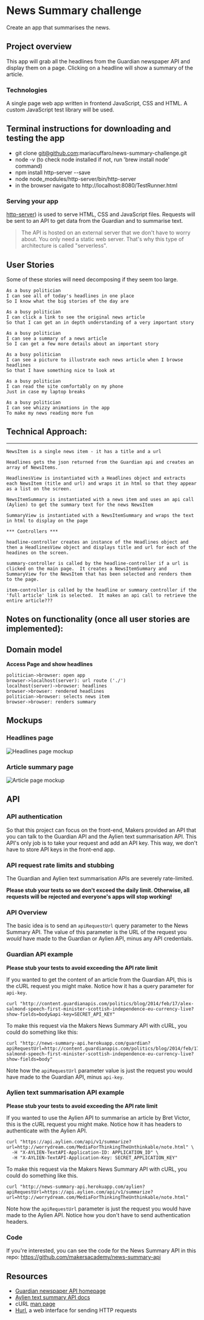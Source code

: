# News Summary challenge

Create an app that summarises the news.

## Project overview

This app will grab all the headlines from the Guardian newspaper API and display them on a page.  Clicking on a headline will show a summary of the article.

### Technologies

A single page web app written in frontend JavaScript, CSS and HTML.  A custom JavaScript test library will be used.


## Terminal instructions for downloading and testing the app

* git clone git@github.com:mariacuffaro/news-summary-challenge.git
* node -v (to check node installed if not, run 'brew install node' command)
* npm install http-server --save
* node node_modules/http-server/bin/http-server
* in the browser navigate to http://localhost:8080/TestRunner.html

### Serving your app

[http-server](https://www.npmjs.com/package/http-server)) is used to serve HTML, CSS and JavaScript files.  Requests will be sent to an API to get data from the Guardian and to summarise text.

> The API is hosted on an external server that we don't have to worry about.  You only need a static web server.  That's why this type of architecture is called "serverless".

## User Stories

Some of these stories will need decomposing if they seem too large.

```
As a busy politician
I can see all of today's headlines in one place
So I know what the big stories of the day are
```

```
As a busy politician
I can click a link to see the original news article
So that I can get an in depth understanding of a very important story
```

```
As a busy politician
I can see a summary of a news article
So I can get a few more details about an important story
```

```
As a busy politician
I can see a picture to illustrate each news article when I browse headlines
So that I have something nice to look at
```

```
As a busy politician
I can read the site comfortably on my phone
Just in case my laptop breaks
```

```
As a busy politician
I can see whizzy animations in the app
To make my news reading more fun
```
## Technical Approach:
-----
```
NewsItem is a single news item - it has a title and a url

Headlines gets the json returned from the Guardian api and creates an array of NewsItems.

HeadlinesView is instantiated with a Headlines object and extracts each NewsItem (title and url) and wraps it in html so that they appear as a list on the screen.

NewsItemSummary is instantiated with a news item and uses an api call (Aylien) to get the summary text for the news NewsItem

SummaryView is instantiated with a NewsItemSummary and wraps the text in html to display on the page

*** Controllers ***

headline-controller creates an instance of the Headlines object and then a HeadlinesView object and displays title and url for each of the headines on the screen.

summary-controller is called by the headline-controller if a url is clicked on the main page.  It creates a NewsItemSummary and SummaryView for the NewsItem that has been selected and renders them to the page.

item-controller is called by the headline or summary controller if the 'full article' link is selected.  It makes an api call to retrieve the entire article???

```

Notes on functionality (once all user stories are implemented):
------

## Domain model

**Access Page and show headlines**
```sequence {theme="hand"}
politician->browser: open app
browser->localhost(server): url route ('./')
localhost(server)->browser: headlines
browser->browser: rendered headlines
politician->browser: selects news item
browser->browser: renders summary
```
## Mockups

### Headlines page

![Headlines page mockup](/images/news-summary-project-headlines-page-mockup.png)

### Article summary page

![Article page mockup](/images/news-summary-project-article-page-mockup.png)

## API

### API authentication

So that this project can focus on the front-end, Makers provided an API that you can  talk to the Guardian API and the Aylien text summarisation API.  This API's only job is to take your request and add an API key.  This way, we don't have to store API keys in the front-end app.

### API request rate limits and stubbing

The Guardian and Aylien text summarisation APIs are severely rate-limited.

**Please stub your tests so we don't exceed the daily limit.  Otherwise, all requests will be rejected and everyone's apps will stop working!**

### API Overview

The basic idea is to send an `apiRequestUrl` query parameter to the News Summary API.  The value of this parameter is the URL of the request you *would* have made to the Guardian or Aylien API, minus any API credentials.

### Guardian API example

**Please stub your tests to avoid exceeding the API rate limit**

If you wanted to get the content of an article from the Guardian API, this is the cURL request you might make.  Notice how it has a query parameter for `api-key`.

```
curl "http://content.guardianapis.com/politics/blog/2014/feb/17/alex-salmond-speech-first-minister-scottish-independence-eu-currency-live?show-fields=body&api-key=SECRET_API_KEY"
```

To make this request via the Makers News Summary API with cURL, you could do something like this:

```
curl "http://news-summary-api.herokuapp.com/guardian?apiRequestUrl=http://content.guardianapis.com/politics/blog/2014/feb/17/alex-salmond-speech-first-minister-scottish-independence-eu-currency-live?show-fields=body"
```

Note how the `apiRequestUrl` parameter value is just the request you would have made to the Guardian API, minus `api-key`.

### Aylien text summarisation API example

**Please stub your tests to avoid exceeding the API rate limit**

If you wanted to use the Aylien API to summarise an article by Bret Victor, this is the cURL request you might make.  Notice how it has headers to authenticate with the Aylien API.

```
curl "https://api.aylien.com/api/v1/summarize?url=http://worrydream.com/MediaForThinkingTheUnthinkable/note.html" \
  -H "X-AYLIEN-TextAPI-Application-ID: APPLICATION_ID" \
  -H "X-AYLIEN-TextAPI-Application-Key: SECRET_APPLICATION_KEY"
```

To make this request via the Makers News Summary API with cURL, you could do something like this.

```
curl "http://news-summary-api.herokuapp.com/aylien?apiRequestUrl=https://api.aylien.com/api/v1/summarize?url=http://worrydream.com/MediaForThinkingTheUnthinkable/note.html"
```

Note how the `apiRequestUrl` parameter is just the request you would have made to the Aylien API.  Notice how you don't have to send authentication headers.

### Code

If you're interested, you can see the code for the News Summary API in this repo: https://github.com/makersacademy/news-summary-api

## Resources

* [Guardian newspaper API homepage](http://open-platform.theguardian.com/documentation/)
* [Aylien text summary API docs](http://docs.aylien.com/docs/summarize)
* cURL [man page](https://curl.haxx.se/docs/manpage.html)
* [Hurl](https://www.hurl.it/), a web interface for sending HTTP requests
